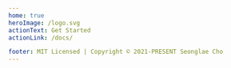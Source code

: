 ```yaml
---
home: true
heroImage: /logo.svg
actionText: Get Started
actionLink: /docs/

footer: MIT Licensed | Copyright © 2021-PRESENT Seonglae Cho
---
```


